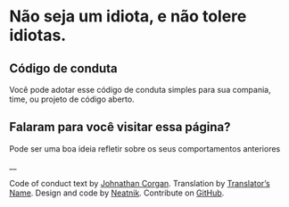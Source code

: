 # Não seja um idiota, e não tolere idiotas.

## Código de conduta

Você pode adotar esse código de conduta simples para sua compania, time, ou projeto de código aberto. 

## Falaram para você visitar essa página?

Pode ser uma boa ideia refletir sobre os seus comportamentos anteriores

__

Code of conduct text by [Johnathan Corgan](https://keybase.io/jcorgan). Translation by [Translator’s Name](https://example.com). Design and code by [Neatnik](https://neatnik.net/). Contribute on [GitHub](https://github.com/neatnik/asshole.fyi).